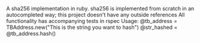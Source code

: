 A sha256 implementation in ruby.
sha256 is implemented from scratch in an autocompleted way; this project doesn't have any outside references
All functionality has accompanying tests in rspec
Usage:
  @tb_address = TBAddress.new("This is the string you want to hash")
  @str_hashed = @tb_address.hash()
